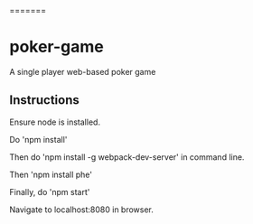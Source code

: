 =======
# poker-game
A single player web-based poker game


## Instructions
Ensure node is installed.

Do 'npm install'

Then do 'npm install -g webpack-dev-server' in command line.

Then 'npm install phe'

Finally, do 'npm start'

Navigate to localhost:8080 in browser.
